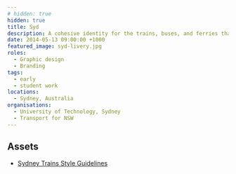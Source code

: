 ```yaml
---
# hidden: true
hidden: true
title: Syd
description: A cohesive identity for the trains, buses, and ferries that connect Sydney's diverse geography.
date: 2014-05-13 09:00:00 +1000
featured_image: syd-livery.jpg
roles:
  - Graphic design
  - Branding
tags:
  - early
  - student work
locations:
  - Sydney, Australia
organisations:
  - University of Technology, Sydney
  - Transport for NSW
---
```


## Assets

- <a href="{% link assets/work/syd/syd-trains-style-guide.pdf %}">Sydney Trains Style Guidelines</a>